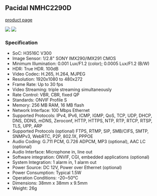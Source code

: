 Pacidal NMHC2290D
-----------------
[product page](http://www.pacidal.com/H.265_IP_camera_module_1080p_Sony_IMX290_NMHC2290D.html)

![](../images/hw/NMHC2290D-front.jpg)
![](../images/hw/NMHC2290D-back.jpg)

### Specification

- SoC: H3516C V300
- Image Sensor: 1/2.8" SONY IMX290/IMX291 CMOS
- Minimum Illumination: 0.001 Lux/F1.2 (color); 0.0005 Lux/F1.2 (B/W)
- HDR: True HDR. 100dB
- Video Codec: H.265, H.264, MJPEG
- Resolution: 1920x1080 to 480x272
- Frame Rate: Up to 30 fps
- Video Streaming: triple streaming simultaneously
- Rate Control: VBR, CBR, fixed QP
- Standards: ONVIF Profile S
- Memory: 256 MB RAM, 16 MB flash
- Network Interface: 100 Mbps Ethernet
- Supported Protocols: IPv4, IPv6, ICMP, IGMP, QoS, TCP, UDP, DHCP, DNS, DDNS, mDNS, Zeroconf, HTTP, HTTPS, NTP, RTP, RTCP, RTSP, TLS, UPP, ARP
- Supported Protocols (optional) FTPS, RTMP, SIP, SMB/CIFS, SMTP, SNMPv3, WebRTC, P2P, 802.1X, PPPOE
- Audio Coding: G.711 PCM, G.726 ADPCM, MP3 (optional), AAC LC (optional)
- Audio Interface: Microphone in, line out
- Software integration: ONVIF, CGI, embedded applications (optional)
- System Integration: 1 alarm in, 1 alarm out
- Power Source: DC 12V, Power over Ethernet (optional)
- Power Consumption: Typical 1.5W
- Operation Conditions: -20~50°C
- Dimensions: 38mm x 38mm x 9.5mm
- Weight: 26g
